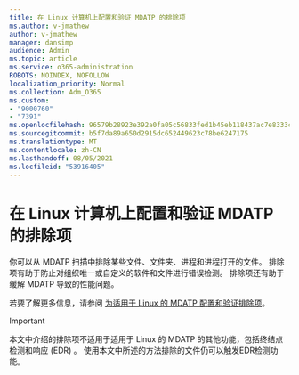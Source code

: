 ```yaml
---
title: 在 Linux 计算机上配置和验证 MDATP 的排除项
ms.author: v-jmathew
author: v-jmathew
manager: dansimp
audience: Admin
ms.topic: article
ms.service: o365-administration
ROBOTS: NOINDEX, NOFOLLOW
localization_priority: Normal
ms.collection: Adm_O365
ms.custom:
- "9000760"
- "7391"
ms.openlocfilehash: 96579b28923e392a0fa05c56833fed1b45eb118437ac7e8333c610ed69126f8e
ms.sourcegitcommit: b5f7da89a650d2915dc652449623c78be6247175
ms.translationtype: MT
ms.contentlocale: zh-CN
ms.lasthandoff: 08/05/2021
ms.locfileid: "53916405"
---
```

# <a name="configure-and-validate-exclusions-for-mdatp-on-a-linux-machine"></a>在 Linux 计算机上配置和验证 MDATP 的排除项

你可以从 MDATP 扫描中排除某些文件、文件夹、进程和进程打开的文件。 排除项有助于防止对组织唯一或自定义的软件和文件进行错误检测。 排除项还有助于缓解 MDATP 导致的性能问题。

若要了解更多信息，请参阅 [为适用于 Linux 的 MDATP 配置和验证排除项](https://go.microsoft.com/fwlink/?linkid=2144517)。

> [!IMPORTANT]
> 本文中介绍的排除项不适用于适用于 Linux 的 MDATP 的其他功能，包括终结点检测和响应 (EDR) 。 使用本文中所述的方法排除的文件仍可以触发EDR检测功能。
